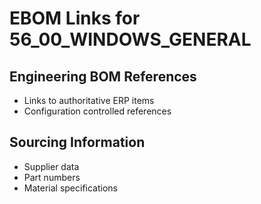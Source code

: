 # EBOM Links for 56_00_WINDOWS_GENERAL

## Engineering BOM References
- Links to authoritative ERP items
- Configuration controlled references

## Sourcing Information
- Supplier data
- Part numbers
- Material specifications
